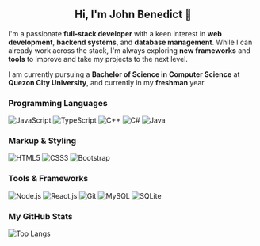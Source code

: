 <h2 align="center">Hi, I'm John Benedict 👋</h2>

<p>
  I'm a passionate <b>full-stack developer</b> with a keen interest in <b>web development</b>, <b>backend systems</b>, and <b>database management</b>. While I can already work across the stack, I'm always exploring <b>new frameworks</b> and <b>tools</b> to improve and take my projects to the next level.
</p>


<p>
  I am currently pursuing a <b>Bachelor of Science in Computer Science</b> at <b>Quezon City University</b>, and currently in my <b>freshman</b> year.
</p>

### Programming Languages
![JavaScript](https://img.shields.io/badge/JavaScript-000?style=for-the-badge&logo=javascript&logoColor=F7DF1E)
![TypeScript](https://img.shields.io/badge/TypeScript-000?style=for-the-badge&logo=typescript&logoColor=3178C6)
![C++](https://img.shields.io/badge/C++-000?style=for-the-badge&logo=cplusplus&logoColor=00599C)
![C#](https://img.shields.io/badge/C%23-000?style=for-the-badge&logo=csharp&logoColor=239120)
![Java](https://img.shields.io/badge/Java-000?style=for-the-badge&logo=java&logoColor=007396)

### Markup & Styling
![HTML5](https://img.shields.io/badge/HTML5-000?style=for-the-badge&logo=html5&logoColor=E34F26)
![CSS3](https://img.shields.io/badge/CSS3-000?style=for-the-badge&logo=css3&logoColor=1572B6)
![Bootstrap](https://img.shields.io/badge/Bootstrap-000?style=for-the-badge&logo=bootstrap&logoColor=7952B3)

### Tools & Frameworks
![Node.js](https://img.shields.io/badge/Node.js-000?style=for-the-badge&logo=node.js&logoColor=339933)
![React.js](https://img.shields.io/badge/React-000?style=for-the-badge&logo=react&logoColor=61DAFB)
![Git](https://img.shields.io/badge/Git-000?style=for-the-badge&logo=git&logoColor=F05032)
![MySQL](https://img.shields.io/badge/MySQL-000?style=for-the-badge&logo=mysql&logoColor=4479A1)
![SQLite](https://img.shields.io/badge/SQLite-000?style=for-the-badge&logo=sqlite&logoColor=003B57)

### My GitHub Stats

![Top Langs](https://github-readme-stats.vercel.app/api/top-langs/?username=iamjahhh&layout=compact&theme=dark&hide_border=true)

